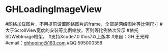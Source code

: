 # GHLoadingImageView
#网络加载图片，不用提前设置网络图片的frame，全部是网络图片等比例尺寸
#大于ScrollView宽度的安装等比例缩放，否则等比例依次显示
#依托SDWebImage框架。
#支持Xcode7.0
#ios7以上版本
#来自：GH 王光辉
#email：ghhoping@163.com
#QQ:595000358

